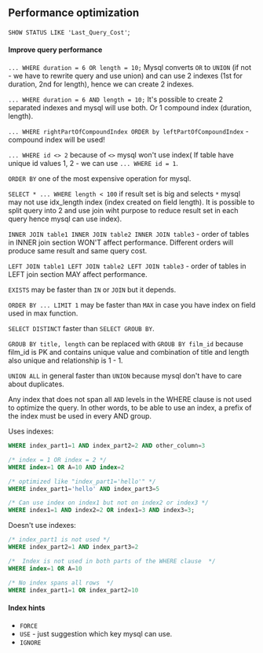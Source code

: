 Performance optimization
-

`SHOW STATUS LIKE 'Last_Query_Cost'`;

#### Improve query performance

`... WHERE duration = 6 OR length = 10;`
Mysql converts `OR` to `UNION` (if not - we have to rewrite query and use union)
and can use 2 indexes (1st for duration, 2nd for length), hence we can create 2 indexes.

`... WHERE duration = 6 AND length = 10;`
It's possible to create 2 separated indexes and mysql will use both.
Or 1 compound index (duration, length).

`... WHERE rightPartOfCompoundIndex ORDER by leftPartOfCompoundIndex` - compound index will be used!

`... WHERE id <> 2` because of `<>` mysql won't use index(
If table have unique id values 1, 2 - we can use `... WHERE id = 1`.

`ORDER BY` one of the most expensive operation for mysql.

`SELECT * ... WHERE length < 100` if result set is big and selects `*` mysql may not use idx_length index
(index created on field length).
It is possible to split query into 2 and use join wiht purpose to reduce result set in each query
hence mysql can use index).

`INNER JOIN table1 INNER JOIN table2 INNER JOIN table3` - order of tables in INNER join section WON'T affect performance.
Different orders will produce same result and same query cost.

`LEFT JOIN table1 LEFT JOIN table2 LEFT JOIN table3` - order of tables in LEFT join section MAY affect performance.

`EXISTS` may be faster than `IN` or `JOIN` but it depends.

`ORDER BY ... LIMIT 1` may be faster than `MAX` in case you have index on field used in max function.

`SELECT DISTINCT` faster than `SELECT GROUB BY`.

`GROUB BY title, length` can be replaced with `GROUB BY film_id` because film_id is PK
and contains unique value and combination of title and length also unique
and relationship is 1 - 1.

`UNION ALL` in general faster than `UNION` because mysql don't have to care about duplicates.

Any index that does not span all `AND` levels in the WHERE clause is not used
to optimize the query. In other words, to be able to use an index,
a prefix of the index must be used in every AND group.

Uses indexes:

````sql
WHERE index_part1=1 AND index_part2=2 AND other_column=3

/* index = 1 OR index = 2 */
WHERE index=1 OR A=10 AND index=2

/* optimized like "index_part1='hello'" */
WHERE index_part1='hello' AND index_part3=5

/* Can use index on index1 but not on index2 or index3 */
WHERE index1=1 AND index2=2 OR index1=3 AND index3=3;
````

Doesn't use indexes:

````sql
/* index_part1 is not used */
WHERE index_part2=1 AND index_part3=2

/*  Index is not used in both parts of the WHERE clause  */
WHERE index=1 OR A=10

/* No index spans all rows  */
WHERE index_part1=1 OR index_part2=10
````

#### Index hints

* `FORCE`
* `USE` - just suggestion which key mysql can use.
* `IGNORE`
